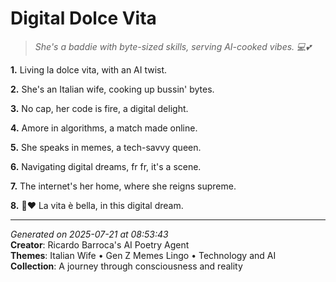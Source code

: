 # Digital Dolce Vita

> *She's a baddie with byte-sized skills, serving AI-cooked vibes. 💻💕*

**1.** Living la dolce vita, with an AI twist.


**2.** She's an Italian wife, cooking up bussin' bytes.


**3.** No cap, her code is fire, a digital delight.


**4.** Amore in algorithms, a match made online.


**5.** She speaks in memes, a tech-savvy queen.


**6.** Navigating digital dreams, fr fr, it's a scene.


**7.** The internet's her home, where she reigns supreme.


**8.** 🤖️❤️ La vita è bella, in this digital dream.



---

*Generated on 2025-07-21 at 08:53:43*  
**Creator**: Ricardo Barroca's AI Poetry Agent  
**Themes**: Italian Wife • Gen Z Memes Lingo • Technology and AI  
**Collection**: A journey through consciousness and reality
